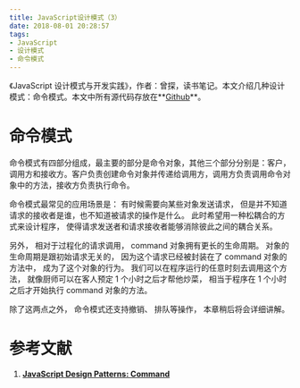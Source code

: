 ```yaml
---
title: JavaScript设计模式（3）
date: 2018-08-01 20:28:57
tags:
- JavaScript
- 设计模式
- 命令模式
---
```


《JavaScript 设计模式与开发实践》，作者：曾探，读书笔记。本文介绍几种设计模式：命令模式。本文中所有源代码存放在**[Github](https://github.com/PennySuu/js-design-pattern-exmaple-from-book)**。

<!--more-->

# 命令模式

命令模式有四部分组成，最主要的部分是命令对象，其他三个部分分别是：客户，调用方和接收方。客户负责创建命令对象并传递给调用方，调用方负责调用命令对象中的方法，接收方负责执行命令。

命令模式最常见的应用场景是： 有时候需要向某些对象发送请求， 但是并不知道请求的接收者是谁，也不知道被请求的操作是什么。 此时希望用一种松耦合的方式来设计程序， 使得请求发送者和请求接收者能够消除彼此之间的耦合关系。

另外， 相对于过程化的请求调用， command 对象拥有更长的生命周期。 对象的生命周期是跟初始请求无关的， 因为这个请求已经被封装在了 command 对象的方法中， 成为了这个对象的行为。 我们可以在程序运行的任意时刻去调用这个方法， 就像厨师可以在客人预定 1 个小时之后才帮他炒菜， 相当于程序在 1 个小时之后才开始执行 command 对象的方法。

除了这两点之外， 命令模式还支持撤销、 排队等操作， 本章稍后将会详细讲解。



# 参考文献

1.  **[JavaScript Design Patterns: Command](https://www.joezimjs.com/javascript/javascript-design-patterns-command/)**

